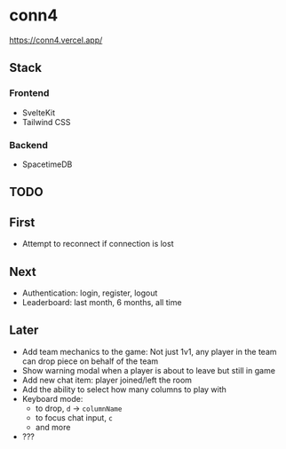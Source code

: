 # conn4

<https://conn4.vercel.app/>

## Stack

### Frontend

- SvelteKit
- Tailwind CSS

### Backend

- SpacetimeDB

## TODO

## First

- Attempt to reconnect if connection is lost

## Next

- Authentication: login, register, logout
- Leaderboard: last month, 6 months, all time

## Later

- Add team mechanics to the game: Not just 1v1, any player in the team can drop piece on behalf of the team
- Show warning modal when a player is about to leave but still in game
- Add new chat item: player joined/left the room
- Add the ability to select how many columns to play with
- Keyboard mode:
  - to drop, `d` -> `columnName`
  - to focus chat input, `c`
  - and more
- ???
